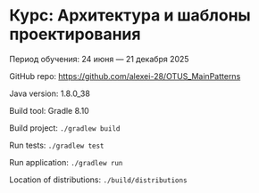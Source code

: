 # Курс: Архитектура и шаблоны проектирования

Период обучения: 24 июня — 21 декабря 2025

GitHub repo: https://github.com/alexei-28/OTUS_MainPatterns

Java version: 1.8.0_38

Build tool: Gradle 8.10

Build project: `./gradlew build`

Run tests: `./gradlew test`

Run application: `./gradlew run`

Location of distributions: `./build/distributions`
